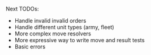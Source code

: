 Next TODOs:

- Handle invalid invalid orders
- Handle different unit types (army, fleet)
- More complex move resolvers
- More expressive way to write move and result tests
- Basic errors